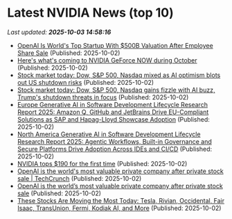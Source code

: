 # Latest NVIDIA News (top 10)
_Last updated: **2025-10-03 14:58:16**_

- [OpenAI Is World's Top Startup With $500B Valuation After Employee Share Sale](https://www.investopedia.com/openai-is-worlds-top-startup-with-500b-valuation-after-employee-share-sale-11822885) (Published: 2025-10-02)
- [Here's what's coming to NVIDIA GeForce NOW during October](https://www.gamingonlinux.com/2025/10/heres-whats-coming-to-nvidia-geforce-now-during-october/.) (Published: 2025-10-02)
- [Stock market today: Dow, S&P 500, Nasdaq mixed as AI optimism blots out US shutdown risks](https://finance.yahoo.com/news/live/stock-market-today-dow-sp-500-nasdaq-mixed-as-ai-optimism-blots-out-us-shutdown-risks-145218407.html) (Published: 2025-10-02)
- [Stock market today: Dow, S&P 500, Nasdaq gains fizzle with AI buzz, Trump's shutdown threats in focus](https://finance.yahoo.com/news/live/stock-market-today-dow-sp-500-nasdaq-gains-fizzle-with-ai-buzz-trumps-shutdown-threats-in-focus-145218301.html) (Published: 2025-10-02)
- [Europe Generative AI in Software Development Lifecycle Research Report 2025: Amazon Q, GitHub and JetBrains Drive EU-Compliant Solutions as SAP and Hapag-Lloyd Showcase Adoption](https://www.globenewswire.com/news-release/2025/10/02/3160525/28124/en/Europe-Generative-AI-in-Software-Development-Lifecycle-Research-Report-2025-Amazon-Q-GitHub-and-JetBrains-Drive-EU-Compliant-Solutions-as-SAP-and-Hapag-Lloyd-Showcase-Adoption.html) (Published: 2025-10-02)
- [North America Generative AI in Software Development Lifecycle Research Report 2025: Agentic Workflows, Built-in Governance and Secure Platforms Drive Adoption Across IDEs and CI/CD](https://www.globenewswire.com/news-release/2025/10/02/3160524/28124/en/North-America-Generative-AI-in-Software-Development-Lifecycle-Research-Report-2025-Agentic-Workflows-Built-in-Governance-and-Secure-Platforms-Drive-Adoption-Across-IDEs-and-CI-CD.html) (Published: 2025-10-02)
- [NVIDIA tops $190 for the first time](https://cryptobriefing.com/nvidia-tops-190-for-the-first-time/) (Published: 2025-10-02)
- [OpenAI is the world's most valuable private company after private stock sale | TechCrunch](https://techcrunch.com/2025/10/02/openai-is-the-worlds-most-valuable-private-company-after-private-stock-sale/) (Published: 2025-10-02)
- [OpenAI is the world’s most valuable private company after private stock sale](https://finance.yahoo.com/news/openai-world-most-valuable-private-143544440.html) (Published: 2025-10-02)
- [These Stocks Are Moving the Most Today: Tesla, Rivian, Occidental, Fair Isaac, TransUnion, Fermi, Kodiak AI, and More](https://biztoc.com/x/4839e22c57fb9273) (Published: 2025-10-02)
